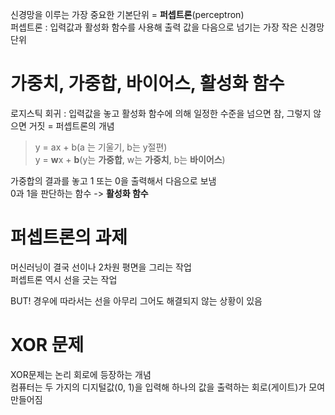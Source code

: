 신경망을 이루는 가장 중요한 기본단위 = **퍼셉트론**(perceptron)  
퍼셉트론 : 입력값과 활성화 함수를 사용해 출력 값을 다음으로 넘기는 가장 작은 신경망 단위

# 가중치, 가중합, 바이어스, 활성화 함수
로지스틱 회귀 : 입력값을 놓고 활성화 함수에 의해 일정한 수준을 넘으면 참, 그렇지 않으면 거짓 = 퍼셉트론의 개념

>y = ax + b(a 는 기울기, b는 y절편)  
y = **w**x + **b**(y는 **가중합**, w는 **가중치**, b는 **바이어스**)

가중합의 결과를 놓고 1 또는 0을 출력해서 다음으로 보냄  
0과 1을 판단하는 함수 -> **활성화 함수**

# 퍼셉트론의 과제
머신러닝이 결국 선이나 2차원 평면을 그리는 작업  
퍼셉트론 역시 선을 긋는 작업

BUT! 경우에 따라서는 선을 아무리 그어도 해결되지 않는 상황이 있음

# XOR 문제
XOR문제는 논리 회로에 등장하는 개념  
컴퓨터는 두 가지의 디지털값(0, 1)을 입력해 하나의 값을 출력하는 회로(게이트)가 모여 만들어짐

